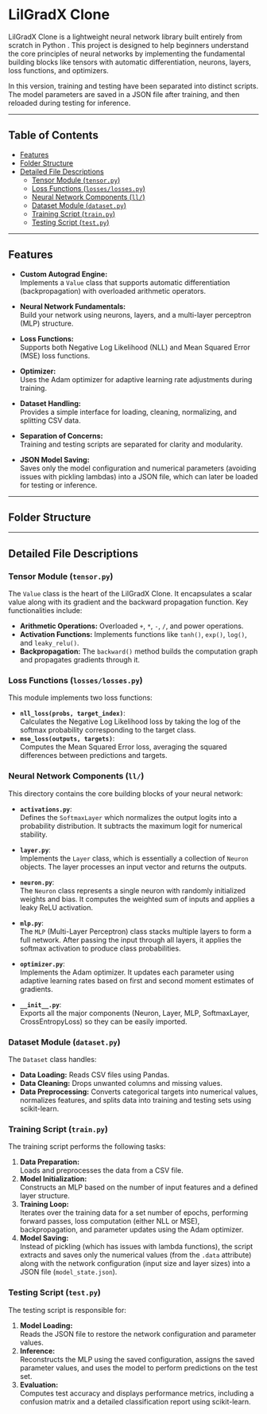 # LilGradX Clone

LilGradX Clone is a lightweight neural network library built entirely from scratch in Python . This project is designed to help beginners understand the core principles of neural networks by implementing the fundamental building blocks like tensors with automatic differentiation, neurons, layers, loss functions, and optimizers.

In this version, training and testing have been separated into distinct scripts. The model parameters are saved in a JSON file after training, and then reloaded during testing for inference.

---

## Table of Contents

- [Features](#features)
- [Folder Structure](#folder-structure)
- [Detailed File Descriptions](#detailed-file-descriptions)
  - [Tensor Module (`tensor.py`)](#tensor-module-tensorpy)
  - [Loss Functions (`losses/losses.py`)](#loss-functions-losseslossespy)
  - [Neural Network Components (`ll/`)](#neural-network-components-ll)
  - [Dataset Module (`dataset.py`)](#dataset-module-datasetpy)
  - [Training Script (`train.py`)](#training-script-trainpy)
  - [Testing Script (`test.py`)](#testing-script-testpy)


---

## Features

- **Custom Autograd Engine:**  
  Implements a `Value` class that supports automatic differentiation (backpropagation) with overloaded arithmetic operators.
  
- **Neural Network Fundamentals:**  
  Build your network using neurons, layers, and a multi-layer perceptron (MLP) structure.
  
- **Loss Functions:**  
  Supports both Negative Log Likelihood (NLL) and Mean Squared Error (MSE) loss functions.
  
- **Optimizer:**  
  Uses the Adam optimizer for adaptive learning rate adjustments during training.
  
- **Dataset Handling:**  
  Provides a simple interface for loading, cleaning, normalizing, and splitting CSV data.
  
- **Separation of Concerns:**  
  Training and testing scripts are separated for clarity and modularity.
  
- **JSON Model Saving:**  
  Saves only the model configuration and numerical parameters (avoiding issues with pickling lambdas) into a JSON file, which can later be loaded for testing or inference.

---

## Folder Structure


---

## Detailed File Descriptions

### Tensor Module (`tensor.py`)

The `Value` class is the heart of the LilGradX Clone. It encapsulates a scalar value along with its gradient and the backward propagation function. Key functionalities include:
- **Arithmetic Operations:** Overloaded `+`, `*`, `-`, `/`, and power operations.
- **Activation Functions:** Implements functions like `tanh()`, `exp()`, `log()`, and `leaky_relu()`.
- **Backpropagation:** The `backward()` method builds the computation graph and propagates gradients through it.

### Loss Functions (`losses/losses.py`)

This module implements two loss functions:
- **`nll_loss(probs, target_index)`**:  
  Calculates the Negative Log Likelihood loss by taking the log of the softmax probability corresponding to the target class.
- **`mse_loss(outputs, targets)`**:  
  Computes the Mean Squared Error loss, averaging the squared differences between predictions and targets.

### Neural Network Components (`ll/`)

This directory contains the core building blocks of your neural network:

- **`activations.py`**:  
  Defines the `SoftmaxLayer` which normalizes the output logits into a probability distribution. It subtracts the maximum logit for numerical stability.
  
- **`layer.py`**:  
  Implements the `Layer` class, which is essentially a collection of `Neuron` objects. The layer processes an input vector and returns the outputs.
  
- **`neuron.py`**:  
  The `Neuron` class represents a single neuron with randomly initialized weights and bias. It computes the weighted sum of inputs and applies a leaky ReLU activation.
  
- **`mlp.py`**:  
  The `MLP` (Multi-Layer Perceptron) class stacks multiple layers to form a full network. After passing the input through all layers, it applies the softmax activation to produce class probabilities.
  
- **`optimizer.py`**:  
  Implements the Adam optimizer. It updates each parameter using adaptive learning rates based on first and second moment estimates of gradients.
  
- **`__init__.py`**:  
  Exports all the major components (Neuron, Layer, MLP, SoftmaxLayer, CrossEntropyLoss) so they can be easily imported.

### Dataset Module (`dataset.py`)

The `Dataset` class handles:
- **Data Loading:** Reads CSV files using Pandas.
- **Data Cleaning:** Drops unwanted columns and missing values.
- **Data Preprocessing:** Converts categorical targets into numerical values, normalizes features, and splits data into training and testing sets using scikit-learn.

### Training Script (`train.py`)

The training script performs the following tasks:
1. **Data Preparation:**  
   Loads and preprocesses the data from a CSV file.
2. **Model Initialization:**  
   Constructs an MLP based on the number of input features and a defined layer structure.
3. **Training Loop:**  
   Iterates over the training data for a set number of epochs, performing forward passes, loss computation (either NLL or MSE), backpropagation, and parameter updates using the Adam optimizer.
4. **Model Saving:**  
   Instead of pickling (which has issues with lambda functions), the script extracts and saves only the numerical values (from the `.data` attribute) along with the network configuration (input size and layer sizes) into a JSON file (`model_state.json`).

### Testing Script (`test.py`)

The testing script is responsible for:
1. **Model Loading:**  
   Reads the JSON file to restore the network configuration and parameter values.
2. **Inference:**  
   Reconstructs the MLP using the saved configuration, assigns the saved parameter values, and uses the model to perform predictions on the test set.
3. **Evaluation:**  
   Computes test accuracy and displays performance metrics, including a confusion matrix and a detailed classification report using scikit-learn.

